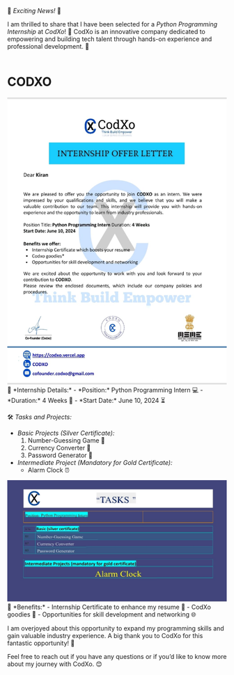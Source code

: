 

🌟 *Exciting News!* 🌟

I am thrilled to share that I have been selected for a *Python Programming Internship* at *CodXo*! 🎉 CodXo is an innovative company dedicated to empowering and building tech talent through hands-on experience and professional development. 🚀
<br>
<br>
# CODXO
 <img src="https://github.com/Csemrkiran/CODXO/blob/main/OFFER%20LETTER.jpeg"/>
📄 *Internship Details:*
- *Position:* Python Programming Intern 💻
- *Duration:* 4 Weeks 📅
- *Start Date:* June 10, 2024 ⏳

🛠️ *Tasks and Projects:*
- *Basic Projects (Silver Certificate):*
  1. Number-Guessing Game 🎲
  2. Currency Converter 💱
  3. Password Generator 🔐
- *Intermediate Project (Mandatory for Gold Certificate):*
  - Alarm Clock ⏰
 <img src="https://github.com/Csemrkiran/CODXO/blob/main/TASKS.jpeg"/>
🎁 *Benefits:*
- Internship Certificate to enhance my resume 📜
- CodXo goodies 🎁
- Opportunities for skill development and networking 🌐

I am overjoyed about this opportunity to expand my programming skills and gain valuable industry experience. A big thank you to CodXo for this fantastic opportunity! 🙌

Feel free to reach out if you have any questions or if you’d like to know more about my journey with CodXo. 😊




 
 
